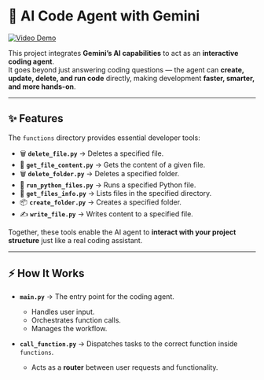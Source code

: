 # 🚀 AI Code Agent with Gemini  

[![Video Demo](https://img.shields.io/badge/LinkedIn-Post-blue)](https://www.linkedin.com/posts/prince-khunt-linked-in_ai-gemini-bootdev-activity-7370409476878766080-0OVq?utm_source=share&utm_medium=member_desktop&rcm=ACoAAEJXpcgBb3xziG9Z0MWkOgCAkNf4DfYoc0E)  

This project integrates **Gemini’s AI capabilities** to act as an **interactive coding agent**.  
It goes beyond just answering coding questions — the agent can **create, update, delete, and run code** directly, making development **faster, smarter, and more hands-on**.  

---

## ✨ Features  

The `functions` directory provides essential developer tools:  

- 🗑️ **`delete_file.py`** → Deletes a specified file.  
- 📄 **`get_file_content.py`** → Gets the content of a given file.  
- 🗑️ **`delete_folder.py`** → Deletes a specified folder.  
- 🐍 **`run_python_files.py`** → Runs a specified Python file.  
- 📂 **`get_files_info.py`** → Lists files in the specified directory.  
- 📦 **`create_folder.py`** → Creates a specified folder.  
- ✍️ **`write_file.py`** → Writes content to a specified file.  

Together, these tools enable the AI agent to **interact with your project structure** just like a real coding assistant.  

---

## ⚡ How It Works  

- **`main.py`** → The entry point for the coding agent.  
  - Handles user input.  
  - Orchestrates function calls.  
  - Manages the workflow.  

- **`call_function.py`** → Dispatches tasks to the correct function inside `functions`.  
  - Acts as a **router** between user requests and functionality.  
